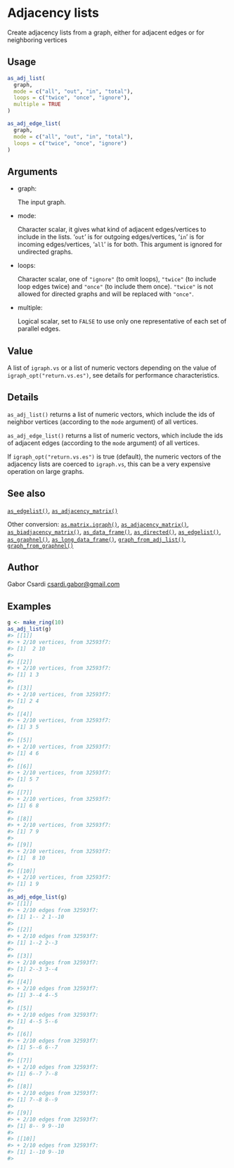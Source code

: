 # Adjacency lists

Create adjacency lists from a graph, either for adjacent edges or for
neighboring vertices

## Usage

``` r
as_adj_list(
  graph,
  mode = c("all", "out", "in", "total"),
  loops = c("twice", "once", "ignore"),
  multiple = TRUE
)

as_adj_edge_list(
  graph,
  mode = c("all", "out", "in", "total"),
  loops = c("twice", "once", "ignore")
)
```

## Arguments

- graph:

  The input graph.

- mode:

  Character scalar, it gives what kind of adjacent edges/vertices to
  include in the lists. ‘`out`’ is for outgoing edges/vertices, ‘`in`’
  is for incoming edges/vertices, ‘`all`’ is for both. This argument is
  ignored for undirected graphs.

- loops:

  Character scalar, one of `"ignore"` (to omit loops), `"twice"` (to
  include loop edges twice) and `"once"` (to include them once).
  `"twice"` is not allowed for directed graphs and will be replaced with
  `"once"`.

- multiple:

  Logical scalar, set to `FALSE` to use only one representative of each
  set of parallel edges.

## Value

A list of `igraph.vs` or a list of numeric vectors depending on the
value of `igraph_opt("return.vs.es")`, see details for performance
characteristics.

## Details

`as_adj_list()` returns a list of numeric vectors, which include the ids
of neighbor vertices (according to the `mode` argument) of all vertices.

`as_adj_edge_list()` returns a list of numeric vectors, which include
the ids of adjacent edges (according to the `mode` argument) of all
vertices.

If `igraph_opt("return.vs.es")` is true (default), the numeric vectors
of the adjacency lists are coerced to `igraph.vs`, this can be a very
expensive operation on large graphs.

## See also

[`as_edgelist()`](https://r.igraph.org/reference/as_edgelist.md),
[`as_adjacency_matrix()`](https://r.igraph.org/reference/as_adjacency_matrix.md)

Other conversion:
[`as.matrix.igraph()`](https://r.igraph.org/reference/as.matrix.igraph.md),
[`as_adjacency_matrix()`](https://r.igraph.org/reference/as_adjacency_matrix.md),
[`as_biadjacency_matrix()`](https://r.igraph.org/reference/as_biadjacency_matrix.md),
[`as_data_frame()`](https://r.igraph.org/reference/graph_from_data_frame.md),
[`as_directed()`](https://r.igraph.org/reference/as_directed.md),
[`as_edgelist()`](https://r.igraph.org/reference/as_edgelist.md),
[`as_graphnel()`](https://r.igraph.org/reference/as_graphnel.md),
[`as_long_data_frame()`](https://r.igraph.org/reference/as_long_data_frame.md),
[`graph_from_adj_list()`](https://r.igraph.org/reference/graph_from_adj_list.md),
[`graph_from_graphnel()`](https://r.igraph.org/reference/graph_from_graphnel.md)

## Author

Gabor Csardi <csardi.gabor@gmail.com>

## Examples

``` r
g <- make_ring(10)
as_adj_list(g)
#> [[1]]
#> + 2/10 vertices, from 32593f7:
#> [1]  2 10
#> 
#> [[2]]
#> + 2/10 vertices, from 32593f7:
#> [1] 1 3
#> 
#> [[3]]
#> + 2/10 vertices, from 32593f7:
#> [1] 2 4
#> 
#> [[4]]
#> + 2/10 vertices, from 32593f7:
#> [1] 3 5
#> 
#> [[5]]
#> + 2/10 vertices, from 32593f7:
#> [1] 4 6
#> 
#> [[6]]
#> + 2/10 vertices, from 32593f7:
#> [1] 5 7
#> 
#> [[7]]
#> + 2/10 vertices, from 32593f7:
#> [1] 6 8
#> 
#> [[8]]
#> + 2/10 vertices, from 32593f7:
#> [1] 7 9
#> 
#> [[9]]
#> + 2/10 vertices, from 32593f7:
#> [1]  8 10
#> 
#> [[10]]
#> + 2/10 vertices, from 32593f7:
#> [1] 1 9
#> 
as_adj_edge_list(g)
#> [[1]]
#> + 2/10 edges from 32593f7:
#> [1] 1-- 2 1--10
#> 
#> [[2]]
#> + 2/10 edges from 32593f7:
#> [1] 1--2 2--3
#> 
#> [[3]]
#> + 2/10 edges from 32593f7:
#> [1] 2--3 3--4
#> 
#> [[4]]
#> + 2/10 edges from 32593f7:
#> [1] 3--4 4--5
#> 
#> [[5]]
#> + 2/10 edges from 32593f7:
#> [1] 4--5 5--6
#> 
#> [[6]]
#> + 2/10 edges from 32593f7:
#> [1] 5--6 6--7
#> 
#> [[7]]
#> + 2/10 edges from 32593f7:
#> [1] 6--7 7--8
#> 
#> [[8]]
#> + 2/10 edges from 32593f7:
#> [1] 7--8 8--9
#> 
#> [[9]]
#> + 2/10 edges from 32593f7:
#> [1] 8-- 9 9--10
#> 
#> [[10]]
#> + 2/10 edges from 32593f7:
#> [1] 1--10 9--10
#> 
```
